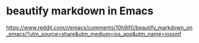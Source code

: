 # beautify markdown in Emacs

https://www.reddit.com/r/emacs/comments/10h9jf0/beautify_markdown_on_emacs/?utm_source=share&utm_medium=ios_app&utm_name=iossmf
